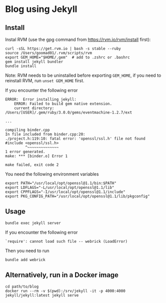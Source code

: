 # Blog using Jekyll

## Install

Instal RVM (use the gpg command from https://rvm.io/rvm/install first):
```
curl -sSL https://get.rvm.io | bash -s stable --ruby
source /Users/goomad01/.rvm/scripts/rvm
export GEM_HOME="$HOME/.gem"  # add to .zshrc or .bashrc
gem install jekyll bundler
bundle install
```

Note: RVM needs to be uninstalled before exporting `GEM_HOME`, if you need to reinstall RVM, run `unset GEM_HOME` first.

If you encounter the following error

```
ERROR:  Error installing jekyll:
	ERROR: Failed to build gem native extension.
    current directory: /Users/[USER]/.gem/ruby/3.0.0/gems/eventmachine-1.2.7/ext

...

compiling binder.cpp
In file included from binder.cpp:20:
./project.h:119:10: fatal error: 'openssl/ssl.h' file not found
#include <openssl/ssl.h>
         ^~~~~~~~~~~~~~~
1 error generated.
make: *** [binder.o] Error 1

make failed, exit code 2

```

You need the following environment variables

```
export PATH="/usr/local/opt/openssl@1.1/bin:$PATH"
export LDFLAGS="-L/usr/local/opt/openssl@1.1/lib"
export CPPFLAGS="-I/usr/local/opt/openssl@1.1/include"
export PKG_CONFIG_PATH="/usr/local/opt/openssl@1.1/lib/pkgconfig"
```

## Usage

```
bundle exec jekyll server
```

If you encounter the following error

```
`require': cannot load such file -- webrick (LoadError)
```

Then you need to run

```
bundle add webrick
```

## Alternatively, run in a Docker image

```
cd path/to/blog
docker run --rm -v $(pwd):/srv/jekyll -it -p 4000:4000 jekyll/jekyll:latest jekyll serve
```
